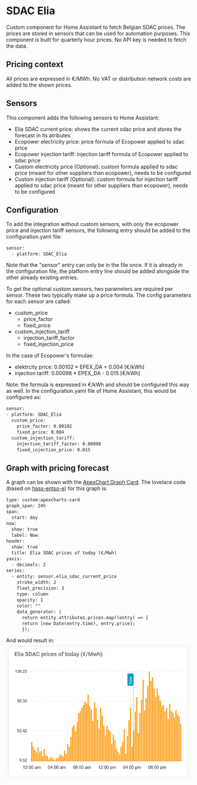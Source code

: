 # SDAC Elia
Custom component for Home Assistant to fetch Belgian SDAC prices. The prices are stored in sensors that can be used for automation purposes.
This component is built for quarterly hour prices.
No API key is needed to fetch the data.

## Pricing context
All prices are expressed in €/MWh. No VAT or distribution network costs are added to the shown prices.

## Sensors
This component adds the following sensors to Home Assistant:
- Elia SDAC current price: shows the current sdac price and stores the forecast in its atributes
- Ecopower electricity price: price formula of Ecopower applied to sdac price
- Ecopower injection tariff: injection tariff formula of Ecopower applied to sdac price
- Custom electricity price (Optional): custom formula applied to sdac price (meant for other suppliers than ecopower), needs to be configured
- Custom injection tariff (Optional): custom formula for injection tariff applied to sdac price (meant for other suppliers than ecopower), needs to be configured

## Configuration
To add the integration without custom sensors, with only the ecopower price and injection tariff sensors, the following entry should be added to the configuration.yaml file:
```
sensor:
  - platform: SDAC_Elia
```
Note that the "sensor" entry can only be in the file once. If it is already in the configuration file, the platform entry line should be added alongside the other already existing entries.

To get the optional custom sensors, two parameters are required per sensor. These two typically make up a price formula.
The config parameters for each sensor are called:
- custom_price
  - price_factor
  - fixed_price
- custom_injection_tariff
  - injection_tariff_factor
  - fixed_injection_price

In the case of Ecopower's formulae:
- elektrcity price: 0.00102 * EPEX_DA + 0.004 [€/kWh]
- injection tariff: 0.00098 * EPEX_DA - 0.015 [€/kWh]
  
Note: the formula is expressed in €/kWh and should be configured this way as well.
In the configuration.yaml file of Home Assistant, this would be configured as:

```
sensor:
- platform: SDAC_Elia
  custom_price:
    price_factor: 0.00102
    fixed_price: 0.004
  custom_injection_tariff:
    injection_tariff_factor: 0.00098
    fixed_injection_price: 0.015
```
## Graph with pricing forecast
A graph can be shown with the [ApexChart Graph Card](https://github.com/RomRider/apexcharts-card). 
The lovelace code (based on [hass-entso-e](https://github.com/JaccoR/hass-entso-e)) for this graph is:
```
type: custom:apexcharts-card
graph_span: 24h
span:
  start: day
now:
  show: true
  label: Now
header:
  show: true
  title: Elia SDAC prices of today (€/Mwh)
yaxis:
  - decimals: 2
series:
  - entity: sensor.elia_sdac_current_price
    stroke_width: 2
    float_precision: 3
    type: column
    opacity: 1
    color: ""
    data_generator: |
      return entity.attributes.prices.map((entry) => { 
      return [new Date(entry.time), entry.price];
      });
```
And would result in:\
![SDAC prices forecast plot](https://github.com/milanhin/SDAC_Elia/blob/main/assets/forecast_plot.png)
